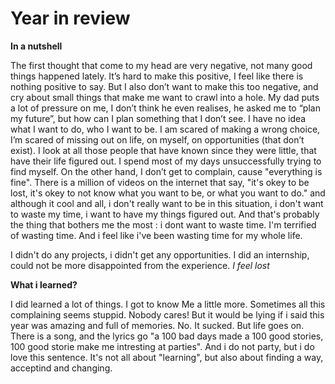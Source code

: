 # Year in review

**In a nutshell**

The first thought that come to my head are very negative, not many good things happened lately. It’s hard to make this positive, I feel like there is nothing positive to say. But I also don’t want to make this too negative, and cry about small things that make me want to crawl into a hole.
	My dad puts a lot of pressure on me, I don’t think he even realises, he asked me to “plan my future”, but how can I plan something that I don’t see. I have no idea what I want to do, who I want to be. I am scared of making a wrong choice, I’m scared of missing out on life, on myself, on opportunities (that don’t exist). I look at all those people that have known since they were little, that have their life figured out. I spend most of my days unsuccessfully trying to find myself. On the other hand, I don’t get to complain, cause "everything is fine". There is a million of videos on the internet that say, "it's okey to be lost, it's okey to not know what you want to be, or what you want to do." and although it cool and all, i don't really want to be in this situation, i don't want to waste my time, i want to have my things figured out. And that's probably the thing that bothers me the most : i dont want to waste time. I'm terrified of wasting time. And i feel like i've been wasting time for my whole life.

I didn't do any projects, i didn't get any opportunities. I did an internship, could not be more disappointed from the experience. 
*I feel lost*

**What i learned?**  

I did learned a lot of things.  I got to know Me a little more. Sometimes all this complaining seems stuppid. Nobody cares! But it would be lying if i said this year was amazing and full of memories. No. It sucked. But life goes on. There is a song, and the lyrics go 
"a 100 bad days made a 100 good stories, 100 good storie make me intresting at parties". And i do not party, but i do love this sentence. 
It's not all about "learning", but also about finding a way, acceptind and changing. 










